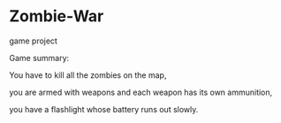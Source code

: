 # Zombie-War
game project

Game summary:

You have to kill all the zombies on the map,

you are armed with weapons and each weapon has its own ammunition,

you have a flashlight whose battery runs out slowly.
